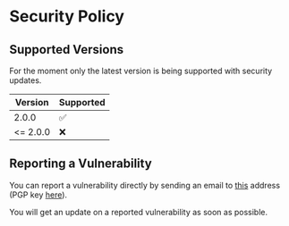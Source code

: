 # Security Policy

## Supported Versions

For the moment only the latest version is being supported with security updates.

| Version  | Supported          |
| -------- | ------------------ |
| 2.0.0    | :white_check_mark: |
| <= 2.0.0 | :x:                |

## Reporting a Vulnerability

You can report a vulnerability directly by sending an email to [this](mailto:dev@dorianb.net) address (PGP key [here](https://keybase.io/dorianb/pgp_keys.asc)).

You will get an update on a reported vulnerability as soon as possible.